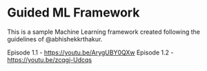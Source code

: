 # Guided ML Framework
 
This is a sample Machine Learning framework created following the guidelines of @abhishekkrthakur.

Episode 1.1 - https://youtu.be/ArygUBY0QXw
Episode 1.2 - https://youtu.be/zcqgj-Udcqs
